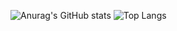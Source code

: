 ![Anurag's GitHub stats](https://github-readme-stats.vercel.app/api?username=saadhn4&show_icons=true&theme=dracula)
![Top Langs](https://github-readme-stats.vercel.app/api/top-langs/?username=saadhn4&layout=compact)
